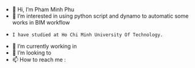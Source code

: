 - 👋 Hi, I’m Pham Minh Phu
- 👀 I’m interested in using python script and dynamo to automatic some works in BIM workflow
-     I have studied at Ho Chi Minh University Of Technology.
- 🌱 I’m currently working in 
- 💞️ I’m looking to 
- 📫 How to reach me :

<!---
minhphu979/minhphu979 is a ✨ special ✨ repository because its `README.md` (this file) appears on your GitHub profile.
You can click the Preview link to take a look at your changes.
--->
